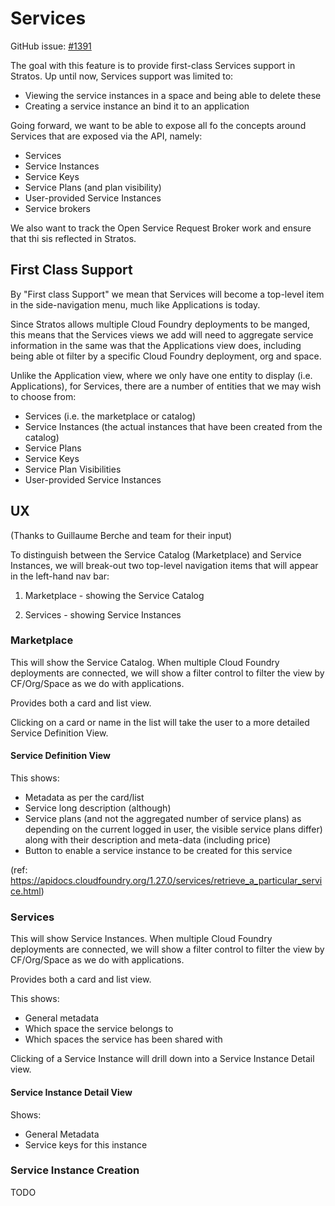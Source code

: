 # Services

GitHub issue: [\#1391](https://github.com/cloudfoundry-incubator/stratos/issues/1391)

The goal with this feature is to provide first-class Services support in Stratos. Up until now, Services support was limited to:

- Viewing the service instances in a space and being able to delete these
- Creating a service instance an bind it to an application

Going forward, we want to be able to expose all fo the concepts around Services that are exposed via the API, namely:

- Services
- Service Instances
- Service Keys
- Service Plans (and plan visibility)
- User-provided Service Instances
- Service brokers

We also want to track the Open Service Request Broker work and ensure that thi sis reflected in Stratos.

## First Class Support

By "First class Support" we mean that Services will become a top-level item in the side-navigation menu, much like Applications is today.

Since Stratos allows multiple Cloud Foundry deployments to be manged, this means that the Services views we add will need to aggregate service information in the same was that the Applications view does, including being able ot filter by a specific Cloud Foundry deployment, org and space.

Unlike the Application view, where we only have one entity to display (i.e. Applications), for Services, there are a number of entities that we may wish to choose from:

- Services (i.e. the marketplace or catalog)
- Service Instances (the actual instances that have been created from the catalog)
- Service Plans
- Service Keys
- Service Plan Visibilities
- User-provided Service Instances

## UX

(Thanks to Guillaume Berche and team for their input)

To distinguish between the Service Catalog (Marketplace) and Service Instances, we will break-out two top-level navigation items that will appear in the left-hand nav bar:

1. Marketplace - showing the Service Catalog

1. Services - showing Service Instances

### Marketplace

This will show the Service Catalog. When multiple Cloud Foundry deployments are connected, we will show a filter control to filter the view by CF/Org/Space as we do with applications.

Provides both a card and list view.

Clicking on a card or name in the list will take the user to a more detailed Service Definition View.


#### Service Definition View

This shows:

- Metadata as per the card/list
- Service long description (although)
- Service plans (and not the aggregated number of service plans) as depending on the current logged in user, the visible service plans differ) along with their description and meta-data (including price)
- Button to enable a service instance to be created for this service

(ref: https://apidocs.cloudfoundry.org/1.27.0/services/retrieve_a_particular_service.html)

### Services

This will show Service Instances. When multiple Cloud Foundry deployments are connected, we will show a filter control to filter the view by CF/Org/Space as we do with applications.

Provides both a card and list view.

This shows:

- General metadata
- Which space the service belongs to
- Which spaces the service has been shared with

Clicking of a Service Instance will drill down into a Service Instance Detail view.

#### Service Instance Detail View

Shows:

- General Metadata
- Service keys for this instance


### Service Instance Creation

TODO

